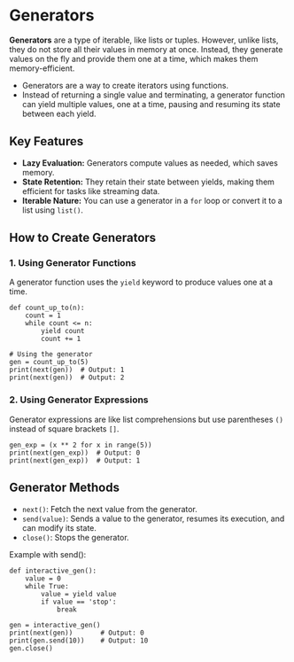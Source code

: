 # Generators
**Generators** are a type of iterable, like lists or tuples. However, unlike lists, they do not store all their values in memory at once. Instead, they generate values on the fly and provide them one at a time, which makes them memory-efficient.

- Generators are a way to create iterators using functions.
- Instead of returning a single value and terminating, a generator function can yield multiple values, one at a time, pausing and resuming its state between each yield.

## Key Features
- **Lazy Evaluation:** Generators compute values as needed, which saves memory.
- **State Retention:** They retain their state between yields, making them efficient for tasks like streaming data.
- **Iterable Nature:** You can use a generator in a `for` loop or convert it to a list using `list()`.

## How to Create Generators
### 1. Using Generator Functions
A generator function uses the `yield` keyword to produce values one at a time.
```
def count_up_to(n):
    count = 1
    while count <= n:
        yield count
        count += 1

# Using the generator
gen = count_up_to(5)
print(next(gen))  # Output: 1
print(next(gen))  # Output: 2
```

### 2. Using Generator Expressions
Generator expressions are like list comprehensions but use parentheses `()` instead of square brackets `[]`.
```
gen_exp = (x ** 2 for x in range(5))
print(next(gen_exp))  # Output: 0
print(next(gen_exp))  # Output: 1
```
## Generator Methods
- `next()`: Fetch the next value from the generator.
- `send(value)`: Sends a value to the generator, resumes its execution, and can modify its state.
- `close()`: Stops the generator.

Example with send():
```
def interactive_gen():
    value = 0
    while True:
        value = yield value
        if value == 'stop':
            break

gen = interactive_gen()
print(next(gen))       # Output: 0
print(gen.send(10))    # Output: 10
gen.close()
```

